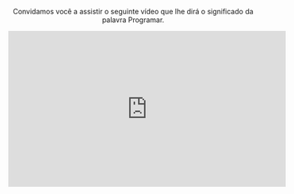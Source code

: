 <div style="text-align:center;"> 
</body>

<p>Convidamos você a assistir o seguinte vídeo que lhe dirá o significado da palavra Programar.</p>

<iframe width="560" height="315" align="middle" src="https://www.youtube.com/embed/7NJdIouSXy0" frameborder="0" allow="autoplay; encrypted-media" allowfullscreen></iframe>

</div>
<body>